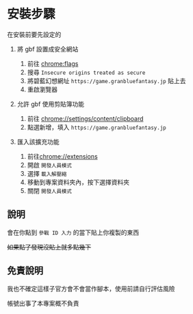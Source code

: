 # 安裝步驟

在安裝前要先設定的

1. 將 gbf 設置成安全網站

    1. 前往 [chrome:flags](chrome:flags)
    2. 搜尋 `Insecure origins treated as secure`
    3. 將碧藍幻想網址 `https://game.granbluefantasy.jp` 貼上去
    4. 重啟瀏覽器

2. 允許 gbf 使用剪貼簿功能

   1. 前往 [chrome://settings/content/clipboard](chrome://settings/content/clipboard)
   2. 點選新增，填入 `https://game.granbluefantasy.jp`

3. 匯入該擴充功能

    1. 前往[chrome://extensions](chrome://extensions)
    2. 開啟 `開發人員模式`
    3. 選擇 `載入解壓縮`
    4. 移動到專案資料夾內，按下選擇資料夾
    5. 關閉 `開發人員模式`

## 說明

會在你點到 `參戰 ID 入力` 的當下貼上你複製的東西

~~如果點了發現沒貼上就多點幾下~~

## 免責說明

我也不確定這樣子官方會不會當作腳本，使用前請自行評估風險

帳號出事了本專案概不負責

